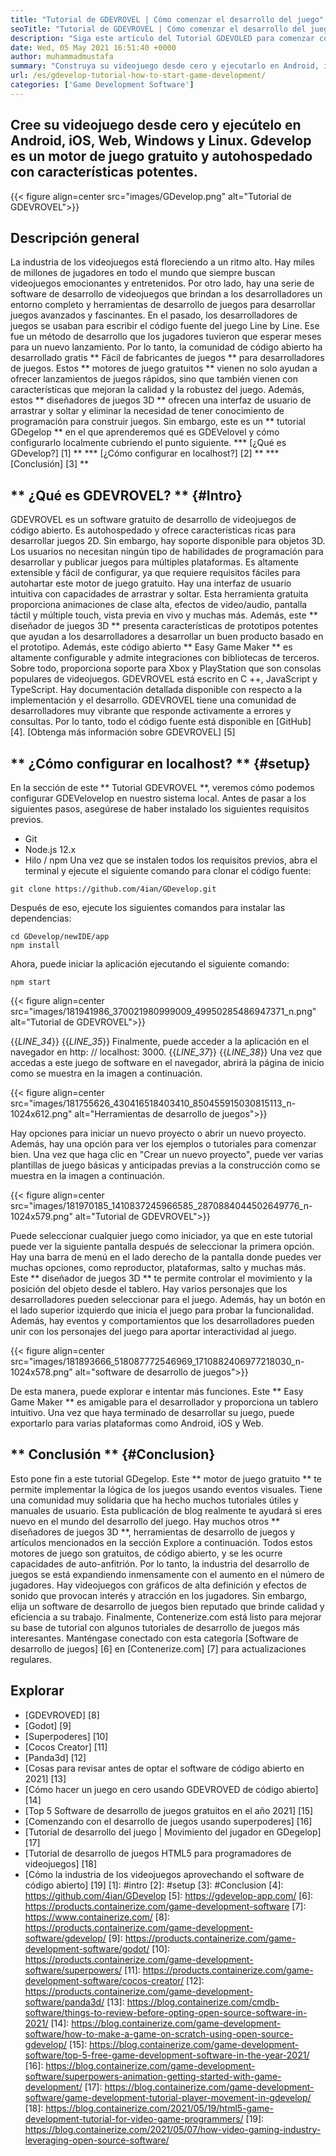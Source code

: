 ```yaml
---
title: "Tutorial de GDEVROVEL | Cómo comenzar el desarrollo del juego" 
seoTitle: "Tutorial de GDEVROVEL | Cómo comenzar el desarrollo del juego" 
description: "Siga este artículo del Tutorial GDEVOLED para comenzar con el desarrollo de videojuegos. GDEVROVEL es autohospedado y no requiere habilidades de programación para comenzar con él." 
date: Wed, 05 May 2021 16:51:40 +0000
author: muhammadmustafa
summary: "Construya su videojuego desde cero y ejecutarlo en Android, iOS, Web, Windows y Linux. Gdevelop es un motor de juego gratuito y autohospedado con características potentes." 
url: /es/gdevelop-tutorial-how-to-start-game-development/
categories: ['Game Development Software']
---
```


## Cree su videojuego desde cero y ejecútelo en Android, iOS, Web, Windows y Linux. Gdevelop es un motor de juego gratuito y autohospedado con características potentes.

{{< figure align=center src="images/GDevelop.png" alt="Tutorial de GDEVROVEL">}}


## Descripción general
La industria de los videojuegos está floreciendo a un ritmo alto. Hay miles de millones de jugadores en todo el mundo que siempre buscan videojuegos emocionantes y entretenidos. Por otro lado, hay una serie de software de desarrollo de videojuegos que brindan a los desarrolladores un entorno completo y herramientas de desarrollo de juegos para desarrollar juegos avanzados y fascinantes. En el pasado, los desarrolladores de juegos se usaban para escribir el código fuente del juego Line by Line. Ese fue un método de desarrollo que los jugadores tuvieron que esperar meses para un nuevo lanzamiento. Por lo tanto, la comunidad de código abierto ha desarrollado gratis ** Fácil de fabricantes de juegos ** para desarrolladores de juegos.
Estos ** motores de juego gratuitos ** vienen no solo ayudan a ofrecer lanzamientos de juegos rápidos, sino que también vienen con características que mejoran la calidad y la robustez del juego. Además, estos ** diseñadores de juegos 3D ** ofrecen una interfaz de usuario de arrastrar y soltar y eliminar la necesidad de tener conocimiento de programación para construir juegos. Sin embargo, este es un ** tutorial GDegelop ** en el que aprenderemos qué es GDEVelovel y cómo configurarlo localmente cubriendo el punto siguiente.
  *** [¿Qué es GDevelop?] [1] **
  *** [¿Cómo configurar en localhost?] [2] **
  *** [Conclusión] [3] **

## ** ¿Qué es GDEVROVEL? ** {#Intro}
GDEVROVEL es un software gratuito de desarrollo de videojuegos de código abierto. Es autohospedado y ofrece características ricas para desarrollar juegos 2D. Sin embargo, hay soporte disponible para objetos 3D. Los usuarios no necesitan ningún tipo de habilidades de programación para desarrollar y publicar juegos para múltiples plataformas. Es altamente extensible y fácil de configurar, ya que requiere requisitos fáciles para autohartar este motor de juego gratuito. Hay una interfaz de usuario intuitiva con capacidades de arrastrar y soltar. Esta herramienta gratuita proporciona animaciones de clase alta, efectos de video/audio, pantalla táctil y múltiple touch, vista previa en vivo y muchas más. Además, este ** diseñador de juegos 3D ** presenta características de prototipos potentes que ayudan a los desarrolladores a desarrollar un buen producto basado en el prototipo.
Además, este código abierto ** Easy Game Maker ** es altamente configurable y admite integraciones con bibliotecas de terceros. Sobre todo, proporciona soporte para Xbox y PlayStation que son consolas populares de videojuegos. GDEVROVEL está escrito en C ++, JavaScript y TypeScript. Hay documentación detallada disponible con respecto a la implementación y el desarrollo. GDEVROVEL tiene una comunidad de desarrolladores muy vibrante que responde activamente a errores y consultas. Por lo tanto, todo el código fuente está disponible en [GitHub] [4].
[Obtenga más información sobre GDEVROVEL] [5]

## ** ¿Cómo configurar en localhost? ** {#setup}
En la sección de este ** Tutorial GDEVROVEL **, veremos cómo podemos configurar GDEVelovelop en nuestro sistema local. Antes de pasar a los siguientes pasos, asegúrese de haber instalado los siguientes requisitos previos.
  * Git
  * Node.js 12.x
  * Hilo / npm
Una vez que se instalen todos los requisitos previos, abra el terminal y ejecute el siguiente comando para clonar el código fuente:
```
git clone https://github.com/4ian/GDevelop.git
```
Después de eso, ejecute los siguientes comandos para instalar las dependencias:
```
cd GDevelop/newIDE/app
npm install
```
Ahora, puede iniciar la aplicación ejecutando el siguiente comando:
```
npm start
```

{{< figure align=center src="images/181941986_370021980999009_49950285486947371_n.png" alt="Tutorial de GDEVROVEL">}}

{{_LINE_34_}}
{{_LINE_35_}}
    Finalmente, puede acceder a la aplicación en el navegador en http: // localhost: 3000.
{{_LINE_37_}}
{{_LINE_38_}}
Una vez que accedas a este juego de software en el navegador, abrirá la página de inicio como se muestra en la imagen a continuación.

{{< figure align=center src="images/181755626_430416518403410_850455915030815113_n-1024x612.png" alt="Herramientas de desarrollo de juegos">}}

Hay opciones para iniciar un nuevo proyecto o abrir un nuevo proyecto. Además, hay una opción para ver los ejemplos o tutoriales para comenzar bien.
Una vez que haga clic en "Crear un nuevo proyecto", puede ver varias plantillas de juego básicas y anticipadas previas a la construcción como se muestra en la imagen a continuación.

{{< figure align=center src="images/181970185_1410837245966585_2870884044502649776_n-1024x579.png" alt="Tutorial de GDEVROVEL">}}

Puede seleccionar cualquier juego como iniciador, ya que en este tutorial puede ver la siguiente pantalla después de seleccionar la primera opción. Hay una barra de menú en el lado derecho de la pantalla donde puedes ver muchas opciones, como reproductor, plataformas, salto y muchas más. Este ** diseñador de juegos 3D ** te permite controlar el movimiento y la posición del objeto desde el tablero. Hay varios personajes que los desarrolladores pueden seleccionar para el juego. Además, hay un botón en el lado superior izquierdo que inicia el juego para probar la funcionalidad. Además, hay eventos y comportamientos que los desarrolladores pueden unir con los personajes del juego para aportar interactividad al juego.

{{< figure align=center src="images/181893666_518087772546969_1710882406977218030_n-1024x578.png" alt="software de desarrollo de juegos">}}

De esta manera, puede explorar e intentar más funciones. Este ** Easy Game Maker ** es amigable para el desarrollador y proporciona un tablero intuitivo. Una vez que haya terminado de desarrollar su juego, puede exportarlo para varias plataformas como Android, iOS y Web.

## ** Conclusión ** {#Conclusion}
Esto pone fin a este tutorial GDegelop. Este ** motor de juego gratuito ** te permite implementar la lógica de los juegos usando eventos visuales. Tiene una comunidad muy solidaria que ha hecho muchos tutoriales útiles y manuales de usuario. Esta publicación de blog realmente te ayudará si eres nuevo en el mundo del desarrollo del juego. Hay muchos otros ** diseñadores de juegos 3D **, herramientas de desarrollo de juegos y artículos mencionados en la sección Explore a continuación. Todos estos motores de juego son gratuitos, de código abierto, y se les ocurre capacidades de auto-anfitrión. Por lo tanto, la industria del desarrollo de juegos se está expandiendo inmensamente con el aumento en el número de jugadores. Hay videojuegos con gráficos de alta definición y efectos de sonido que provocan interés y atracción en los jugadores. Sin embargo, elija un software de desarrollo de juegos bien reputado que brinde calidad y eficiencia a su trabajo.
Finalmente, Contenerize.com está listo para mejorar su base de tutorial con algunos tutoriales de desarrollo de juegos más interesantes. Manténgase conectado con esta categoría [Software de desarrollo de juegos] [6] en [Contenerize.com] [7] para actualizaciones regulares.

## Explorar
  * [GDEVROVED] [8]
  * [Godot] [9]
  * [Superpoderes] [10]
  * [Cocos Creator] [11]
  * [Panda3d] [12]
  * [Cosas para revisar antes de optar el software de código abierto en 2021] [13]
  * [Cómo hacer un juego en cero usando GDEVROVED de código abierto] [14]
  * [Top 5 Software de desarrollo de juegos gratuitos en el año 2021] [15]
  * [Comenzando con el desarrollo de juegos usando superpoderes] [16]
  * [Tutorial de desarrollo del juego | Movimiento del jugador en GDegelop] [17]
  * [Tutorial de desarrollo de juegos HTML5 para programadores de videojuegos] [18]
  * [Cómo la industria de los videojuegos aprovechando el software de código abierto] [19]
[1]: #intro
[2]: #setup
[3]: #Conclusion
[4]: https://github.com/4ian/GDevelop
[5]: https://gdevelop-app.com/
[6]: https://products.containerize.com/game-development-software
[7]: https://www.containerize.com/
[8]: https://products.containerize.com/game-development-software/gdevelop/
[9]: https://products.containerize.com/game-development-software/godot/
[10]: https://products.containerize.com/game-development-software/superpowers/
[11]: https://products.containerize.com/game-development-software/cocos-creator/
[12]: https://products.containerize.com/game-development-software/panda3d/
[13]: https://blog.containerize.com/cmdb-software/things-to-review-before-opting-open-source-software-in-2021/
[14]: https://blog.containerize.com/game-development-software/how-to-make-a-game-on-scratch-using-open-source-gdevelop/
[15]: https://blog.containerize.com/game-development-software/top-5-free-game-development-software-in-the-year-2021/
[16]: https://blog.containerize.com/game-development-software/superpowers-animation-getting-started-with-game-development/
[17]: https://blog.containerize.com/game-development-software/game-development-tutorial-player-movement-in-gdevelop/
[18]: https://blog.containerize.com/2021/05/19/html5-game-development-tutorial-for-video-game-programmers/
[19]: https://blog.containerize.com/2021/05/07/how-video-gaming-industry-leveraging-open-source-software/
